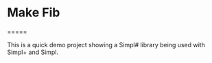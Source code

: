 # Make Fib #
=====

This is a quick demo project showing a Simpl# library being used with Simpl+ and Simpl.